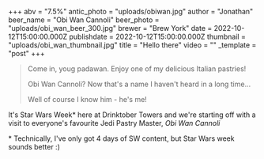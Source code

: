 +++
abv = "7.5%"
antic_photo = "uploads/obiwan.jpg"
author = "Jonathan"
beer_name = "Obi Wan Cannoli"
beer_photo = "uploads/obi_wan_beer_300.jpg"
brewer = "Brew York"
date = 2022-10-12T15:00:00.000Z
publishdate = 2022-10-12T15:00:00.000Z
thumbnail = "uploads/obi_wan_thumbnail.jpg"
title = "Hello there"
video = ""
_template = "post"
+++

> Come in, youg padawan. Enjoy one of my delicious Italian pastries!
>
> Obi Wan Cannoli? Now that's a name I haven't heard in a long time...
>
> Well of course I know him - he's me!

It's Star Wars Week* here at Drinktober Towers and we're starting off with a visit to everyone's favourite Jedi Pastry Master, _Obi Wan Cannoli_

\* Technically, I've only got 4 days of SW content, but Star Wars week sounds better :)
